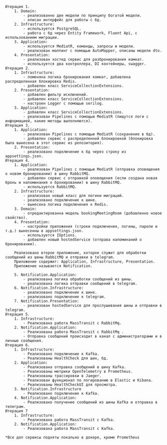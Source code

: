     Итерация 1.
        1. Domain:
            - реализованно две модели по принципу богатой модели.
            - описан интерфейс для работы с бд.
        2. Infrastructure:
            - используется PostgreSQL.
            - работа с бд через Entity Framework, Fluent Api, с использованием миграции.
        3. Application:
            - используется MediatR, команды, запросы и модели.
            - реализован маппинг с помощью AutoMapper, описаны модели dto.
        4. Presentation:
            - реализован хостед сервис для разбронирования комнат.
            - используется два контроллера, DI контейнеры, swagger.
    Итерация 2.
        1. Infrastructure:
            - поменяна логика бронирования комнат, добавлена распределенная блокировка Redis.
            - добавлен класс ServiceCollectionExtensions.
        2. Presentation:
            - добавлен фильтр исключений.
            - добавлен класс ServiceCollectionExtensions.
            - настроен Logger с помощью serilog.
        3. Application:
            - добавлен класс ServiceCollectionExtensions.
            - реализован Pipelines с помощью MediatR (пишутся логи с информацией, какие методы выполняются).
    Итерация 3.
        1. Application:
            - реализован Pipelines с помощью MediatR (сохранение в бд).
            - добавлен сервис с распределенной блокировкой (блокировка была вынесена в этот сервис из репозитория).
        2. Presentation:
            - реализовано подключение к бд через строку из appsettings.json.
    Итерация 4.
        1. Application:
            - реализован Pipelines с помощью MediatR (отправка оповещения о новом бронировании) в шину RabbitMQ.
            - добавлен сервис с отправкой оповещения (если создана новая бронь и напоминания о бронировании) в шину RabbitMQ.
            - используется RabbitMQ.
        2. Infrastructure:
            - реализован новый класс для логики миграций.
            - реализовано подключение к шине.
            - вынесена логика подключения к Redis.
        3. Domain:
            - отредактированна модель bookingMeetingRoom (добавленно новое свойство).
        4. Presentation:
            - настройки приложения (строки подключения, логины, пароли и т.д.) вынесенны в appsettings.json.
            - используется IOptions.
            - добавлен новый hostedService (отправа напоминаний о бронировании).

        Реализовано второе приложение, которое служит для обработки сообщений из шины RabbitMQ и отправки в telegram.
        Приложение содержит: Application, Infrastructure, Presentation.
        Приложение называется Notification.

        5. Notification.Application:
            - реализована логика обработки сообщений из шины.
            - реализована логика отправки сообщений в telegram.
        6. Notification.Infrastructure:
            - реализовано подключение к шине.
            - реализовано подключение к telegram.
        7. Notification.Presentation:
            - реализован hostedService для прослушивания шины и отправки в telegram.
    Итерация 5.
        1. Infrastructure:
            - Реализована работа MassTransit с RabbitMq.
        2. Notification.Application:
            - Реализована работа MassTransit с RabbitMq .
            - Отправка сообщений происходит в канал с администраторами и в личные сообщения.
    Итерация 6.
        1. Infrastructure:
            - Реализовано подключение к Kafka.
            - Реализованы HealthCheck для шин, бд.
        2. Application:
            - Реализована отправка сообщений в шину Kafka.
            - Реализованы метрики OpenTelemetry в Prometheus.
            - Реализованы трассировки в Jaeger.
            - Реализован функционал по логированию в Elastic и Kibana.
            - Реализованы HealthCheckUI для просмотра.
        3. Notification.Infrastructure
            - Реализовано подключение к Kafka.
        4. Notification.Application:
            - Реализовано получение сообщений из шины Kafka и отправка в телеграм.
    Итерация 7
        1. Infrastructure:
            - Реализована работа MassTransit с Kafka.
        2. Notification.Application:
            - Реализована работа MassTransit с Kafka.

    *Все доп сервисы подняты локально в докере, кроме Prometheus